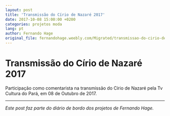 ```yaml
---
layout: post
title: 'Transmissão do Círio de Nazaré 2017'
date: 2017-10-08 15:00:00 +0200
categories: projetos moda
lang: pt
author: Fernando Hage
original_file: fernandohage.weebly.com/Migrated/transmissao-do-cirio-de-nazare-2017.html
---
```


# Transmissão do Círio de Nazaré 2017

Participação como comentarista na transmissão do Círio de Nazaré pela Tv Cultura do Pará, em 08 de Outubro de 2017.

---

*Este post faz parte do diário de bordo dos projetos de Fernando Hage.*